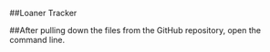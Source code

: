 ##Loaner Tracker



##After pulling down the files from the GitHub repository, open the command line. 
